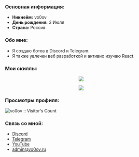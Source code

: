 ### Основная информация:
- **Никнейм:** vo0ov
- **День рождения:** 3 Июля
- **Страна:** Россия

### Обо мне:
- Я создаю ботов в Discord и Telegram.
- Я также увлечен веб разработкой и активно изучаю React.

### Мои скиллы:
<p align="center">
  <a href="https://skillicons.dev">
    <img src="https://skillicons.dev/icons?i=arduino,bash,cs,cloudflare,css,discord,bots,discordjs,dotnet,flask,git,github,gmail,html,idea,java,js,kali,linux,mint,mysql,nodejs,npm,ps,py,react,sqlite,stackoverflow,sublime,svg,ubuntu,unity,vim,visualstudio,vite,vscode,windows,&perline=10" />
  </a>
</p>
<p align="center"><img src="https://github-readme-stats.vercel.app/api/top-langs/?username=vo0ov&layout=compact&theme=vision-friendly-dark"/></p>

### Просмотры профиля:
<img src="https://profile-counter.glitch.me/vo0ov/count.svg" alt="vo0ov :: Visitor's Count" />

### Связь со мной:
- [Discord](https://discordapp.com/users/803934236499378208/)
- [Telegram](https://t.me/vo0ov_programmer)
- [YouTube](https://www.youtube.com/channel/UCAz6-1etyGjO_TlodlEPNpw)
- admin@vo0ov.ru
